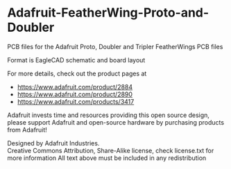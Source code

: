 # Adafruit-FeatherWing-Proto-and-Doubler
PCB files for the Adafruit Proto, Doubler and Tripler FeatherWings PCB files

Format is EagleCAD schematic and board layout

For more details, check out the product pages at

  * https://www.adafruit.com/product/2884
  * https://www.adafruit.com/product/2890
  * https://www.adafruit.com/products/3417

Adafruit invests time and resources providing this open source design, 
please support Adafruit and open-source hardware by purchasing 
products from Adafruit!

Designed by Adafruit Industries.  
Creative Commons Attribution, Share-Alike license, check license.txt for more information
All text above must be included in any redistribution